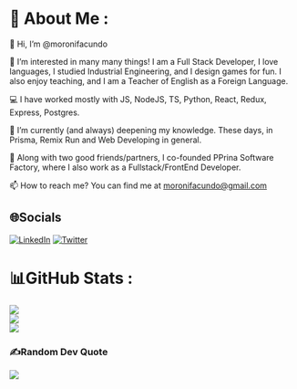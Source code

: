 # 💫 About Me :

👋 Hi, I’m @moronifacundo

👀 I’m interested in many many things! I am a Full Stack Developer, I love languages, I studied Industrial Engineering, and I design games for fun. I also enjoy teaching, and I am a Teacher of English as a Foreign Language.

💻 I have worked mostly with JS, NodeJS, TS, Python, React, Redux, Express, Postgres.

🌱 I’m currently (and always) deepening my knowledge. These days, in Prisma, Remix Run and Web Developing in general.

💞️ Along with two good friends/partners, I co-founded PPrina Software Factory, where I also work as a Fullstack/FrontEnd Developer.

📫 How to reach me? You can find me at moronifacundo@gmail.com

## 🌐Socials
[![LinkedIn](https://img.shields.io/badge/LinkedIn-%230077B5.svg?logo=linkedin&logoColor=white)](https://linkedin.com/in/moronifacundo) [![Twitter](https://img.shields.io/badge/Twitter-%231DA1F2.svg?logo=Twitter&logoColor=white)](https://twitter.com/@FacuMoroni) 

# 📊GitHub Stats :
![](https://github-readme-stats.vercel.app/api?username=moronifacundo&theme=react&hide_border=true&include_all_commits=true&count_private=true)<br/>
![](https://github-readme-streak-stats.herokuapp.com/?user=moronifacundo&theme=react&hide_border=true)<br/>
![](https://github-readme-stats.vercel.app/api/top-langs/?username=moronifacundo&theme=react&hide_border=true&include_all_commits=true&count_private=true&layout=compact)

### ✍️Random Dev Quote
![](https://quotes-github-readme.vercel.app/api?type=horizontal&theme=radical)
